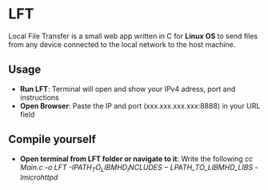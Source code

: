 # LFT
Local File Transfer is a small web app written in C for **Linux OS** to send files from any device connected to the local network to the host machine.

## Usage

- **Run LFT**: Terminal will open and show your IPv4 adress, port and instructions
- **Open Browser**: Paste the IP and port (xxx.xxx.xxx.xxx:8888) in your URL field    

## Compile yourself
- **Open terminal from LFT folder or navigate to it**: Write the following *cc Main.c -o LFT -I$PATH_TO_LIBMHD_INCLUDES -L$PATH_TO_LIBMHD_LIBS -lmicrohttpd*

